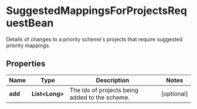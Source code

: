 

# SuggestedMappingsForProjectsRequestBean

Details of changes to a priority scheme's projects that require suggested priority mappings.

## Properties

| Name | Type | Description | Notes |
|------------ | ------------- | ------------- | -------------|
|**add** | **List&lt;Long&gt;** | The ids of projects being added to the scheme. |  [optional] |




